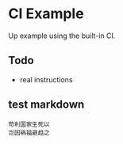 
# CI Example

Up example using the built-in CI.

## Todo

- real instructions

## test markdown
```
苟利国家生死以
岂因祸福避趋之
```
